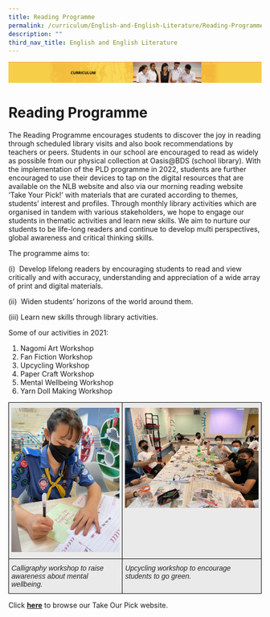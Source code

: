 ```yaml
---
title: Reading Programme
permalink: /curriculum/English-and-English-Literature/Reading-Programme/
description: ""
third_nav_title: English and English Literature
---
```

![](/images/Curriculum.png)

Reading Programme
=================

The Reading Programme encourages students to discover the joy in reading through scheduled library visits and also book recommendations by teachers or peers. Students in our school are encouraged to read as widely as possible from our physical collection at Oasis@BDS (school library). With the implementation of the PLD programme in 2022, students are further encouraged to use their devices to tap on the digital resources that are available on the NLB website and also via our morning reading website ‘Take Your Pick!’ with materials that are curated according to themes, students’ interest and profiles. Through monthly library activities which are organised in tandem with various stakeholders, we hope to engage our students in thematic activities and learn new skills. We aim to nurture our students to be life-long readers and continue to develop multi perspectives, global awareness and critical thinking skills.

The programme aims to:

(i)  Develop lifelong readers by encouraging students to read and view critically and with accuracy, understanding and appreciation of a wide array of print and digital materials.

(ii)  Widen students’ horizons of the world around them.

(iii) Learn new skills through library activities.

Some of our activities in 2021:

1.  Nagomi Art Workshop
2.  Fan Fiction Workshop
3.  Upcycling Workshop
4.  Paper Craft Workshop
5.  Mental Wellbeing Workshop
6.  Yarn Doll Making Workshop

<style type="text/css">
.tg  {border-collapse:collapse;border-spacing:0;}
.tg td{border-color:black;border-style:solid;border-width:1px;font-family:Arial, sans-serif;font-size:14px;
  overflow:hidden;padding:10px 5px;word-break:normal;}
.tg th{border-color:black;border-style:solid;border-width:1px;font-family:Arial, sans-serif;font-size:14px;
  font-weight:normal;overflow:hidden;padding:10px 5px;word-break:normal;}
.tg .tg-ii8k{background-color:#EAEAEA;color:#222;text-align:center;vertical-align:top}
.tg .tg-plpv{background-color:#EAEAEA;color:#222;font-style:italic;text-align:left;vertical-align:top}
</style>
<table class="tg">
<thead>
  <tr>
    <th class="tg-ii8k"><img src="/images/Str1.jpg" style="width:100%"></th>
    <th class="tg-ii8k"><img src="/images/str2.jpg" style="width:100%"></th>
  </tr>
</thead>
<tbody>
  <tr>
    <td class="tg-plpv">Calligraphy workshop to raise awareness about mental wellbeing. <br></td>
    <td class="tg-plpv">Upcycling workshop to encourage students to go green.  </td>
  </tr>
</tbody>
</table>



Click [<b>here</b>](https://sites.google.com/view/bdsreadingprogramme/home) to browse our Take Our Pick website.